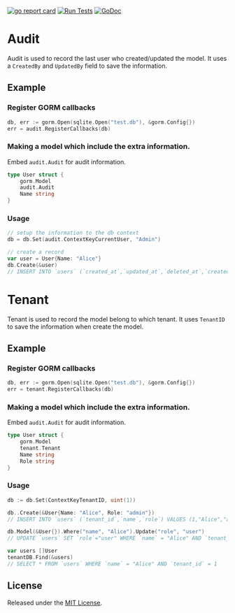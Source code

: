 [![go report card](https://goreportcard.com/badge/github.com/zhupeijun/gorm-ext "go report card")](https://goreportcard.com/report/github.com/zhupeijun/gorm-ext)
[![Run Tests](https://github.com/zhupeijun/gorm-ext/actions/workflows/gorm-ext.yml/badge.svg)](https://github.com/zhupeijun/gorm-ext/actions/workflows/gorm-ext.yml)
[![GoDoc](https://godoc.org/github.com/zhupeijun/gorm-ext?status.svg)](https://godoc.org/github.com/zhupeijun/gorm-ext)

# Audit

Audit is used to record the last user who created/updated the model. It uses a `CreatedBy` and `UpdatedBy` field to save the information.  

## Example

### Register GORM callbacks

```go
db, err := gorm.Open(sqlite.Open("test.db"), &gorm.Config{})
err = audit.RegisterCallbacks(db)
```

### Making a model which include the extra information.

Embed `audit.Audit` for audit information.

```go
type User struct {
    gorm.Model
    audit.Audit
    Name string
}
```

### Usage

```go
// setup the information to the db context
db = db.Set(audit.ContextKeyCurrentUser, "Admin")

// create a record
var user = User{Name: "Alice"}
db.Create(&user)
// INSERT INTO `users` (`created_at`,`updated_at`,`deleted_at`,`created_by`,`updated_by`,`name`) VALUES ("...","...",NULL,"Admin","Admin","Alice")
```

# Tenant 

Tenant is used to record the model belong to which tenant. It uses `TenantID` to save the information when create the model.


## Example

### Register GORM callbacks

```go
db, err := gorm.Open(sqlite.Open("test.db"), &gorm.Config{})
err = tenant.RegisterCallbacks(db)
```

### Making a model which include the extra information.

Embed `audit.Audit` for audit information.

```go
type User struct {
    gorm.Model
    tenant.Tenant
    Name string
    Role string
}
```

### Usage

```go
db := db.Set(ContextKeyTenantID, uint(1))

db..Create(&User{Name: "Alice", Role: "admin"})
// INSERT INTO `users` (`tenant_id`,`name`,`role`) VALUES (1,"Alice","admin") RETURNING `id`

db.Model(&User{}).Where("name", "Alice").Update("role", "user")
// UPDATE `users` SET `role`="user" WHERE `name` = "Alice" AND `tenant_id` = 1

var users []User
tenantDB.Find(&users)
// SELECT * FROM `users` WHERE `name` = "Alice" AND `tenant_id` = 1
```

## License

Released under the [MIT License](http://opensource.org/licenses/MIT).